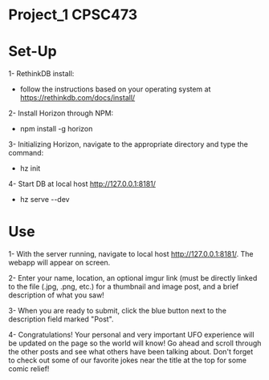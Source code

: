 # Project_1 CPSC473
# Set-Up

1- RethinkDB install: <br>
+ follow the instructions based on your operating system at <br>
   https://rethinkdb.com/docs/install/

2- Install Horizon through NPM: <br>
 +    npm install -g horizon

3- Initializing Horizon, navigate to the appropriate directory and type the command: <br>
 +  hz init
 


4- Start DB at local host http://127.0.0.1:8181/ <br>
 +  hz serve --dev
    
# Use

1- With the server running, navigate to local host http://127.0.0.1:8181/. The webapp will appear on screen.

2- Enter your name, location, an optional imgur link (must be directly linked to the file (.jpg, .png, etc.) for a thumbnail and image post, and a brief description of what you saw!

3- When you are ready to submit, click the blue button next to the description field marked "Post".

4- Congratulations! Your personal and very important UFO experience will be updated on the page so the world will know! Go
   ahead and scroll through the other posts and see what others have been talking about. Don't forget to check out some of
   our favorite jokes near the title at the top for some comic relief!
